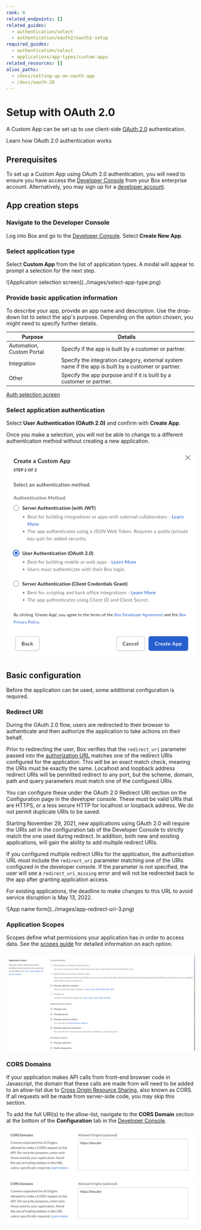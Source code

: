 ```yaml
---
rank: 0
related_endpoints: []
related_guides: 
  - authentication/select
  - authentication/oauth2/oauth2-setup
required_guides: 
  - authentication/select
  - applications/app-types/custom-apps
related_resources: []
alias_paths:
  - /docs/setting-up-an-oauth-app
  - /docs/oauth-20
---
```


# Setup with OAuth 2.0

A Custom App can be set up to use client-side [OAuth 2.0][oauth2] authentication.

<CTA to='g://authentication/oauth2'>
  Learn how OAuth 2.0 authentication works
</CTA>

## Prerequisites

To set up a Custom App using OAuth 2.0 authentication, you will need to ensure
you have access the [Developer Console][devconsole] from your Box enterprise 
account. Alternatively, you may sign up for a [developer account][devaccount].

## App creation steps

### Navigate to the Developer Console

Log into Box and go to the 
[Developer Console][devconsole]. Select **Create New App**.

### Select application type

Select **Custom App** from the list of application types. A modal will appear to
prompt a selection for the next step.

<ImageFrame border>
  ![Application selection screen](../images/select-app-type.png)
</ImageFrame>

### Provide basic application information

<!-- markdownlint-disable line-length -->

To describe your app, provide an app name and description.
Use the drop-down list to select the app's purpose. Depending on the option chosen, you might need to specify further details.

| Purpose | Details|
|------| --------| 
|Automation, Custom Portal| Specify if the app is built by a customer or partner. |
|Integration|  Specify the integration category, external system name if the app is built by a customer or partner. |
|Other| Specify the app purpose and if it is built by a customer or partner. |

<!-- markdownlint-enable line-length -->


[Auth selection screen](../images/custom-app-selection.png)


### Select application authentication

Select **User Authentication (OAuth 2.0)** and confirm with **Create App**.

<Message warning>
Once you make a selection, you will not be able to change to a different 
authentication method without creating a new application.
</Message>


![Auth selection screen](../images/custom-app-authentication-oauth.png)


## Basic configuration

Before the application can be used, some additional configuration is
required.

### Redirect URI

During the OAuth 2.0 flow, users are redirected to their browser to
authenticate and then authorize the application to take actions on their behalf.

Prior to redirecting the user, Box verifies that the `redirect_uri` parameter
passed into the [authorization URL][url-redirect] matches one of the redirect
URIs configured for the application. This will be an exact match check, meaning
the URIs must be exactly the same. Localhost and loopback address redirect URIs
will be permitted redirect to any port, but the scheme, domain, path and query
parameters must match one of the configured URIs.

You can configure these under the OAuth 2.0 Redirect URI section on the
Configuration page in the developer console. These must be valid URIs that are
HTTPS, or a less secure HTTP for localhost or loopback address. We do not
permit duplicate URIs to be saved.

<Message warning>
  Starting November 29, 2021, new applications using OAuth 2.0 will
  require the URIs set in the configuration tab of the Developer Console to
  strictly match the one used during redirect. In addition, both new and
  existing applications, will gain the ability to add multiple redirect URIs.

  If you configured multiple redirect URIs for the application, 
  the authorization URL must include the `redirect_uri` parameter matching one
  of the URIs configured in the developer console. 
  If the parameter is not specified, the user will see a `redirect_uri_missing`
  error and will not be redirected back to the app after granting application
  access.

  For existing applications, the deadline to make changes to this URL to avoid
  service disruption is May 13, 2022.
</Message>

<ImageFrame border width="600" center>
  ![App name form](../images/app-redirect-uri-3.png)
</ImageFrame>

### Application Scopes

Scopes define what permissions your application has in order to access data. See
the [scopes guide][scopes] for detailed information on each option.


  ![App name form](../images/app-scopes.png)


### CORS Domains

If your application makes API calls from front-end browser code in
Javascript, the domain that these calls are made from will need to be
added to an allow-list due to [Cross Origin Resource Sharing][cors],
also known as CORS. If all requests will be made from server-side code,
you may skip this section.

To add the full URI(s) to the allow-list, navigate to the **CORS Domain** 
section at the bottom of the **Configuration** tab in the
[Developer Console][devconsole].

![App name form](../images/app-cors.png)
![App name form](../images/app-cors.png)

[devconsole]: https://app.box.com/developers/console
[devaccount]: https://account.box.com/signup/n/developer
[devtoken]: g://authentication/tokens/developer-tokens
[scopes]: g://api-calls/permissions-and-errors/scopes
[cors]: https://en.wikipedia.org/wiki/Cross-origin_resource_sharing
[oauth2]: g://authentication/oauth2
[url-redirect]: e://get-authorize/#param-redirect_uri